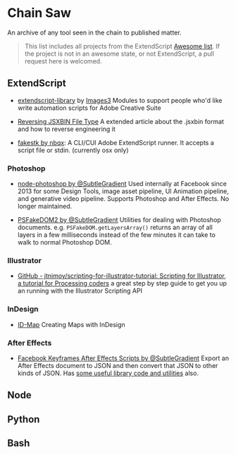 # Chain Saw

An archive of any tool seen in the chain to published matter.

> This list includes all projects from the ExtendScript [Awesome list](https://github.com/ExtendScript/awesome). If the project is not in an awesome state, or not ExtendScript, a pull request here is welcomed.

## ExtendScript  

- [extendscript-library](https://github.com/Images3SA/extendscript-library) by [Images3](https://github.com/Images3SA) Modules to support people who'd like write automation scripts for Adobe Creative Suite

- [Reversing JSXBIN File Type](https://www.scip.ch/en/?labs.20140515) A extended article about the .jsxbin format and how to reverse engineering it   

- [fakestk by nbqx](https://github.com/nbqx/fakestk): A CLI/CUI Adobe ExtendScript runner. It accepts a script file or stdin. (currently osx only)

### Photoshop

- [node-photoshop by @SubtleGradient](https://github.com/subtleGradient/node-photoshop) Used internally at Facebook since 2013 for some Design Tools, image asset pipeline, UI Animation pipeline, and generative video pipeline. Supports Photoshop and After Effects. No longer maintained.

- [PSFakeDOM2 by @SubtleGradient](https://github.com/subtleGradient/node-photoshop/blob/master/lib/ExtendScript/PSFakeDOM2.jsxinc) Utilities for dealing with Photoshop documents. e.g. `PSFakeDOM.getLayersArray()` returns an array of all layers in a few milliseconds instead of the few minutes it can take to walk to normal Photoshop DOM.

### Illustrator  

- [GitHub - jtnimoy/scripting-for-illustrator-tutorial: Scripting for Illustrator, a tutorial for Processing coders](https://github.com/jtnimoy/scripting-for-illustrator-tutorial) a great step by step guide to get you up an running with the Illustrator Scripting API  

### InDesign  

- [ID-Map](https://github.com/fabianmoronzirfas/IDMap) Creating Maps with InDesign

### After Effects

- [Facebook Keyframes After Effects Scripts by @SubtleGradient](https://github.com/facebookincubator/Keyframes/tree/ca8a7ba/scripts) Export an After Effects document to JSON and then convert that JSON to other kinds of JSON. Has [some useful library code and utilities](https://github.com/facebookincubator/Keyframes/tree/ca8a7ba/scripts/(lib)/MudBrickLayer/ExtendScript/common) also.

## Node

## Python

## Bash

